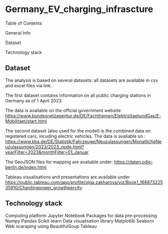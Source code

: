 # Germany_EV_charging_infrascture

Table of Contents

General Info

Dataset

Technology stack

## Dataset

The analysis is based on several datasets: all datasets are available in csv and excel files  via link.

The first dataset contains information on all public charging stations in Germany as of 1 April 2023.

The data is available on the official government website: https://www.bundesnetzagentur.de/DE/Fachthemen/ElektrizitaetundGas/E-Mobilitaet/start.html

The second dataset (also used for the model) is the combined data on registered cars, incuding electric vehicles. 
The data is avaliable on : https://www.kba.de/DE/Statistik/Fahrzeuge/Neuzulassungen/MonatlicheNeuzulassungen/2023/2023_node.html?yearFilter=2023&monthFilter=01_Januar

The GeoJSON files for mapping are avaliable under: https://daten.odis-berlin.de/index.html


Tableau visualisations and presentations are available under
https://public.tableau.com/app/profile/olga.zakharova/viz/Book1_16887322535910/Chardingpower_growthpercity

## Technology stack
Computing platform 
Jupyter Notebook 
Packages for data pre-processing 
Numpy Pandas 
Scikit-learn 
Data visualisation library Matplotlib Seaborn
Web scaraping using BeautifulSoup 
Tableau
